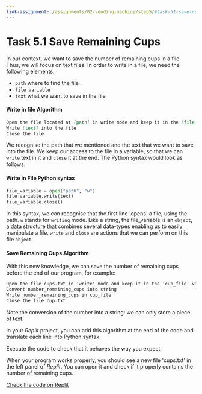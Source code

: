 ```yaml
---
link-assignment: /assignments/02-vending-machine/step5/#task-51-save-remaining-cups
---
```


# Task 5.1 Save Remaining Cups

In our context, we want to save the number of remaining cups in a file. Thus, we will focus on text files. In order to write in a file, we need the following elements:

* `path` where to find the file
* `file variable`
* `text` what we want to save in the file


#### Write in file Algorithm

```markdown
Open the file located at [path] in write mode and keep it in the [file variable]
Write [text] into the file
Close the file
```

We recognise the path that we mentioned and the text that we want to save into the file. We keep our access to the file in a variable, so that we can `write` text in it and `close` it at the end. The Python syntax would look as follows:

#### Write in File Python syntax

```python
file_variable = open("path", "w")
file_variable.write(text)
file_variable.close()
```

In this syntax, we can recognise that the first line 'opens' a file, using the path. `w` stands for `writing` mode. Like a string, the file_variable is an `object`, a data structure that combines several data-types enabling us to easily manipulate a file. `write` and `close` are actions that we can perform on this file `object`.


#### Save Remaining Cups Algorithm

With this new knowledge, we can save the number of remaining cups before the end of our program, for example:

```markdown
Open the file cups.txt in 'write' mode and keep it in the 'cup_file' variable
Convert number_remaining_cups into string
Write number_remaining_cups in cup_file
Close the file cup.txt
```

Note the conversion of the number into a string: we can only store a piece of text.

In your _Replit_ project, you can add this algorithm at the end of the code and translate each line into Python syntax.

Execute the code to check that it behaves the way you expect.

When your program works properly, you should see a new file 'cups.txt' in the left panel of _Replit_. You can open it and check if it properly contains the number of remaining cups.

[Check the code on Replit](https://repl.it/@IO1075/02-vending-machine-step5-1)